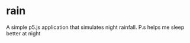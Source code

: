 # rain
A simple p5.js application that simulates night rainfall. P.s helps me sleep better at night
